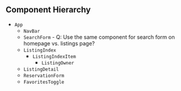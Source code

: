 ## Component Hierarchy

* `App`
  * `NavBar`
  * `SearchForm` - Q: Use the same component for search form on homepage vs. listings page?
  * `ListingIndex`
    * `ListingIndexItem`
      * `ListingOwner`
  * `ListingDetail`
  * `ReservationForm`
  * `FavoritesToggle`
